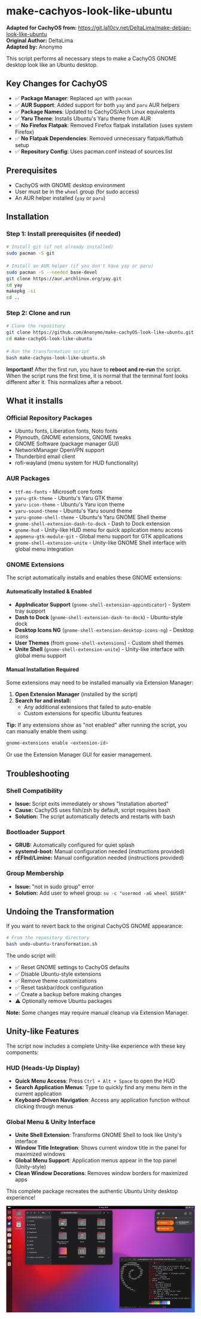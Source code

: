 # make-cachyos-look-like-ubuntu

**Adapted for CachyOS from:** https://git.la10cy.net/DeltaLima/make-debian-look-like-ubuntu  
**Original Author:** DeltaLima  
**Adapted by:** Anonymo

This script performs all necessary steps to make a CachyOS GNOME desktop look like an Ubuntu desktop.

## Key Changes for CachyOS

- ✅ **Package Manager**: Replaced `apt` with `pacman` 
- ✅ **AUR Support**: Added support for both `yay` and `paru` AUR helpers
- ✅ **Package Names**: Updated to CachyOS/Arch Linux equivalents
- ✅ **Yaru Theme**: Installs Ubuntu's Yaru theme from AUR
- ✅ **No Firefox Flatpak**: Removed Firefox flatpak installation (uses system Firefox)
- ✅ **No Flatpak Dependencies**: Removed unnecessary flatpak/flathub setup
- ✅ **Repository Config**: Uses pacman.conf instead of sources.list

## Prerequisites

- CachyOS with GNOME desktop environment
- User must be in the `wheel` group (for sudo access)
- An AUR helper installed (`yay` or `paru`)

## Installation

### Step 1: Install prerequisites (if needed)
```bash
# Install git (if not already installed)
sudo pacman -S git

# Install an AUR helper (if you don't have yay or paru)
sudo pacman -S --needed base-devel
git clone https://aur.archlinux.org/yay.git
cd yay
makepkg -si
cd ..
```

### Step 2: Clone and run
```bash
# Clone the repository
git clone https://github.com/Anonymo/make-cachyOS-look-like-ubuntu.git
cd make-cachyOS-look-like-ubuntu

# Run the transformation script
bash make-cachyos-look-like-ubuntu.sh
```

**Important!** After the first run, you have to **reboot and re-run** the script. 
When the script runs the first time, it is normal that the terminal font looks different after it. This normalizes after a reboot.

## What it installs

### Official Repository Packages
- Ubuntu fonts, Liberation fonts, Noto fonts
- Plymouth, GNOME extensions, GNOME tweaks
- GNOME Software (package manager GUI)
- NetworkManager OpenVPN support
- Thunderbird email client
- rofi-wayland (menu system for HUD functionality)

### AUR Packages
- `ttf-ms-fonts` - Microsoft core fonts
- `yaru-gtk-theme` - Ubuntu's Yaru GTK theme
- `yaru-icon-theme` - Ubuntu's Yaru icon theme  
- `yaru-sound-theme` - Ubuntu's Yaru sound theme
- `yaru-gnome-shell-theme` - Ubuntu's Yaru GNOME Shell theme
- `gnome-shell-extension-dash-to-dock` - Dash to Dock extension
- `gnome-hud` - Unity-like HUD menu for quick application menu access
- `appmenu-gtk-module-git` - Global menu support for GTK applications
- `gnome-shell-extension-unite` - Unity-like GNOME Shell interface with global menu integration

### GNOME Extensions

The script automatically installs and enables these GNOME extensions:

#### Automatically Installed & Enabled
- **AppIndicator Support** (`gnome-shell-extension-appindicator`) - System tray support
- **Dash to Dock** (`gnome-shell-extension-dash-to-dock`) - Ubuntu-style dock
- **Desktop Icons NG** (`gnome-shell-extension-desktop-icons-ng`) - Desktop icons
- **User Themes** (from `gnome-shell-extensions`) - Custom shell themes
- **Unite Shell** (`gnome-shell-extension-unite`) - Unity-like interface with global menu support

#### Manual Installation Required

Some extensions may need to be installed manually via Extension Manager:

1. **Open Extension Manager** (installed by the script)
2. **Search for and install:**
   - Any additional extensions that failed to auto-enable
   - Custom extensions for specific Ubuntu features

**Tip:** If any extensions show as "not enabled" after running the script, you can manually enable them using:
```bash
gnome-extensions enable <extension-id>
```

Or use the Extension Manager GUI for easier management.

## Troubleshooting

### Shell Compatibility
- **Issue:** Script exits immediately or shows "Installation aborted"
- **Cause:** CachyOS uses fish/zsh by default, script requires bash
- **Solution:** The script automatically detects and restarts with bash

### Bootloader Support
- **GRUB:** Automatically configured for quiet splash
- **systemd-boot:** Manual configuration needed (instructions provided)
- **rEFInd/Limine:** Manual configuration needed (instructions provided)

### Group Membership
- **Issue:** "not in sudo group" error
- **Solution:** Add user to wheel group: `su -c "usermod -aG wheel $USER"`

## Undoing the Transformation

If you want to revert back to the original CachyOS GNOME appearance:

```bash
# From the repository directory
bash undo-ubuntu-transformation.sh
```

The undo script will:
- ✅ Reset GNOME settings to CachyOS defaults
- ✅ Disable Ubuntu-style extensions  
- ✅ Remove theme customizations
- ✅ Reset taskbar/dock configuration
- ✅ Create a backup before making changes
- ⚠️ Optionally remove Ubuntu packages

**Note:** Some changes may require manual cleanup via Extension Manager.

## Unity-like Features

The script now includes a complete Unity-like experience with these key components:

### HUD (Heads-Up Display)
- **Quick Menu Access**: Press `Ctrl + Alt + Space` to open the HUD
- **Search Application Menus**: Type to quickly find any menu item in the current application  
- **Keyboard-Driven Navigation**: Access any application function without clicking through menus

### Global Menu & Unity Interface
- **Unite Shell Extension**: Transforms GNOME Shell to look like Unity's interface
- **Window Title Integration**: Shows current window title in the panel for maximized windows
- **Global Menu Support**: Application menus appear in the top panel (Unity-style)
- **Clean Window Decorations**: Removes window borders for maximized apps

This complete package recreates the authentic Ubuntu Unity desktop experience!

![Ubuntuish CachyOS GNOME Desktop](screenshot/screenshot1.png "Ubuntuish CachyOS GNOME Desktop")
